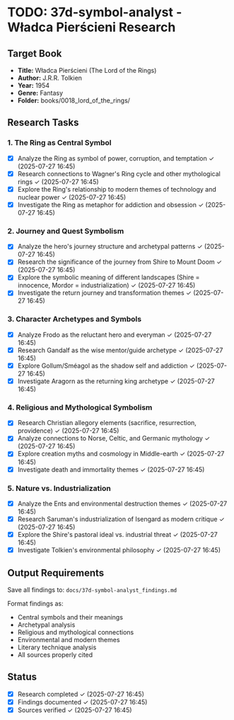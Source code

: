 # TODO: 37d-symbol-analyst - Władca Pierścieni Research

## Target Book
- **Title:** Władca Pierścieni (The Lord of the Rings)
- **Author:** J.R.R. Tolkien  
- **Year:** 1954
- **Genre:** Fantasy
- **Folder:** books/0018_lord_of_the_rings/

## Research Tasks

### 1. The Ring as Central Symbol
- [x] Analyze the Ring as symbol of power, corruption, and temptation ✓ (2025-07-27 16:45)
- [x] Research connections to Wagner's Ring cycle and other mythological rings ✓ (2025-07-27 16:45)
- [x] Explore the Ring's relationship to modern themes of technology and nuclear power ✓ (2025-07-27 16:45)
- [x] Investigate the Ring as metaphor for addiction and obsession ✓ (2025-07-27 16:45)

### 2. Journey and Quest Symbolism
- [x] Analyze the hero's journey structure and archetypal patterns ✓ (2025-07-27 16:45)
- [x] Research the significance of the journey from Shire to Mount Doom ✓ (2025-07-27 16:45)
- [x] Explore the symbolic meaning of different landscapes (Shire = innocence, Mordor = industrialization) ✓ (2025-07-27 16:45)
- [x] Investigate the return journey and transformation themes ✓ (2025-07-27 16:45)

### 3. Character Archetypes and Symbols
- [x] Analyze Frodo as the reluctant hero and everyman ✓ (2025-07-27 16:45)
- [x] Research Gandalf as the wise mentor/guide archetype ✓ (2025-07-27 16:45)
- [x] Explore Gollum/Sméagol as the shadow self and addiction ✓ (2025-07-27 16:45)
- [x] Investigate Aragorn as the returning king archetype ✓ (2025-07-27 16:45)

### 4. Religious and Mythological Symbolism
- [x] Research Christian allegory elements (sacrifice, resurrection, providence) ✓ (2025-07-27 16:45)
- [x] Analyze connections to Norse, Celtic, and Germanic mythology ✓ (2025-07-27 16:45)
- [x] Explore creation myths and cosmology in Middle-earth ✓ (2025-07-27 16:45)
- [x] Investigate death and immortality themes ✓ (2025-07-27 16:45)

### 5. Nature vs. Industrialization
- [x] Analyze the Ents and environmental destruction themes ✓ (2025-07-27 16:45)
- [x] Research Saruman's industrialization of Isengard as modern critique ✓ (2025-07-27 16:45)
- [x] Explore the Shire's pastoral ideal vs. industrial threat ✓ (2025-07-27 16:45)
- [x] Investigate Tolkien's environmental philosophy ✓ (2025-07-27 16:45)

## Output Requirements
Save all findings to: `docs/37d-symbol-analyst_findings.md`

Format findings as:
- Central symbols and their meanings
- Archetypal analysis
- Religious and mythological connections
- Environmental and modern themes
- Literary technique analysis
- All sources properly cited

## Status
- [x] Research completed ✓ (2025-07-27 16:45)
- [x] Findings documented ✓ (2025-07-27 16:45)
- [x] Sources verified ✓ (2025-07-27 16:45)